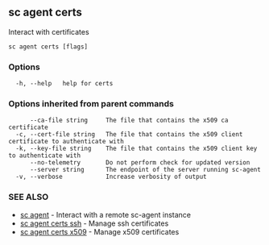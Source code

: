 ## sc agent certs

Interact with certificates

```
sc agent certs [flags]
```

### Options

```
  -h, --help   help for certs
```

### Options inherited from parent commands

```
      --ca-file string     The file that contains the x509 ca certificate
  -c, --cert-file string   The file that contains the x509 client certificate to authenticate with
  -k, --key-file string    The file that contains the x509 client key to authenticate with
      --no-telemetry       Do not perform check for updated version
      --server string      The endpoint of the server running sc-agent
  -v, --verbose            Increase verbosity of output
```

### SEE ALSO

* [sc agent](sc_agent.md)	 - Interact with a remote sc-agent instance
* [sc agent certs ssh](sc_agent_certs_ssh.md)	 - Manage ssh certificates
* [sc agent certs x509](sc_agent_certs_x509.md)	 - Manage x509 certificates


